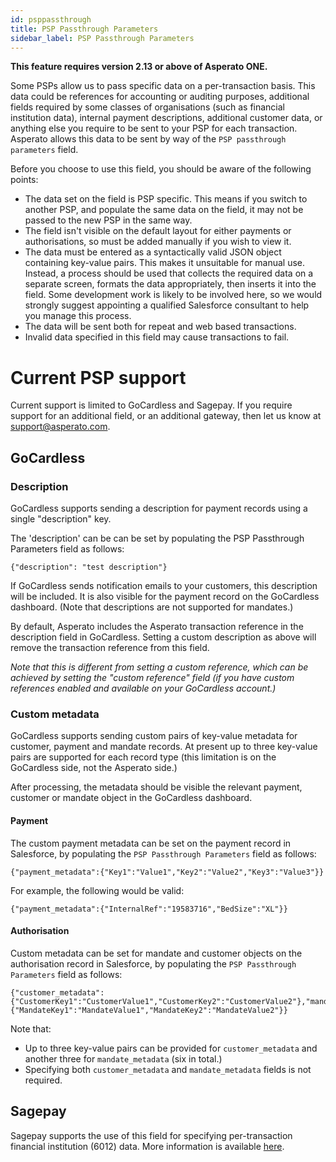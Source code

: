 ```yaml
---
id: psppassthrough
title: PSP Passthrough Parameters
sidebar_label: PSP Passthrough Parameters
---
```


**This feature requires version 2.13 or above of Asperato ONE.**

Some PSPs allow us to pass specific data on a per-transaction basis. This data could be references for accounting or auditing purposes, additional fields required by some classes of organisations (such as financial institution data), internal payment descriptions, additional customer data, or anything else you require to be sent to your PSP for each transaction. Asperato allows this data to be sent by way of the `PSP passthrough parameters` field.

Before you choose to use this field, you should be aware of the following points:

 - The data set on the field is PSP specific. This means if you switch to another PSP, and populate the same data on the field, it may not be passed to the new PSP in the same way.
 - The field isn't visible on the default layout for either payments or authorisations, so must be added manually if you wish to view it.
 - The data must be entered as a syntactically valid JSON object containing key-value pairs. This makes it unsuitable for manual use. Instead, a process should be used that collects the required data on a separate screen, formats the data appropriately, then inserts it into the field. Some development work is likely to be involved here, so we would strongly suggest appointing a qualified Salesforce consultant to help you manage this process.
 - The data will be sent both for repeat and web based transactions.
 - Invalid data specified in this field may cause transactions to fail.

# Current PSP support

Current support is limited to GoCardless and Sagepay. If you require support for an additional field, or an additional gateway, then let us know at support@asperato.com.

## GoCardless

### Description

GoCardless supports sending a description for payment records using a single "description" key.

The 'description' can be can be set by populating the PSP Passthrough Parameters field as follows:

```
{"description": "test description"}
```

If GoCardless sends notification emails to your customers, this description will be included. It is also visible for the payment record on the GoCardless dashboard. (Note that descriptions are not supported for mandates.)

By default, Asperato includes the Asperato transaction reference in the description field in GoCardless. Setting a custom description as above will remove the transaction reference from this field.

*Note that this is different from setting a custom reference, which can be achieved by setting the "custom reference" field (if you have custom references enabled and available on your GoCardless account.)*

### Custom metadata

GoCardless supports sending custom pairs of key-value metadata for customer, payment and mandate records. At present up to three key-value pairs are supported for each record type (this limitation is on the GoCardless side, not the Asperato side.)

After processing, the metadata should be visible the relevant payment, customer or mandate object in the GoCardless dashboard.

#### Payment

The custom payment metadata can be set on the payment record in Salesforce, by populating the `PSP Passthrough Parameters` field as follows:

    {"payment_metadata":{"Key1":"Value1","Key2":"Value2","Key3":"Value3"}}
    
For example, the following would be valid:

    {"payment_metadata":{"InternalRef":"19583716","BedSize":"XL"}}

#### Authorisation

Custom metadata can be set for mandate and customer objects on the authorisation record in Salesforce, by populating the `PSP Passthrough Parameters` field as follows:

    {"customer_metadata":{"CustomerKey1":"CustomerValue1","CustomerKey2":"CustomerValue2"},"mandate_metadata":{"MandateKey1":"MandateValue1","MandateKey2":"MandateValue2"}}

Note that:

 - Up to three key-value pairs can be provided for `customer_metadata` and another three for `mandate_metadata` (six in total.)
 - Specifying both `customer_metadata` and `mandate_metadata` fields is not required.

## Sagepay

Sagepay supports the use of this field for specifying per-transaction financial institution (6012) data. More information is available [here](https://asperato.github.io/userdocs/docs/fiparams).
